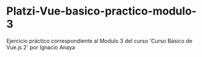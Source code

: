 # Platzi-Vue-basico-practico-modulo-3
Ejercicio práctico correspondiente al Modulo 3 del curso 'Curso Básico de Vue.js 2' por Ignacio Anaya
